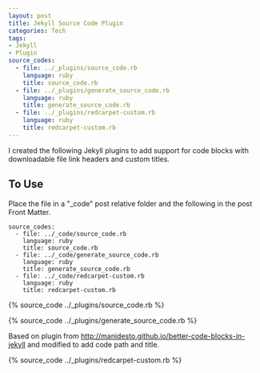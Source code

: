 ```yaml
---
layout: post
title: Jekyll Source Code Plugin
categories: Tech
tags:
- Jekyll
- Plugin
source_codes:
  - file: ../_plugins/source_code.rb
    language: ruby
    title: source_code.rb
  - file: ../_plugins/generate_source_code.rb
    language: ruby
    title: generate_source_code.rb
  - file: ../_plugins/redcarpet-custom.rb
    language: ruby
    title: redcarpet-custom.rb
---
```


I created the following Jekyll plugins to add support for code blocks with downloadable file link headers and custom titles.

## To Use

Place the file in a "_code" post relative folder and the following in the post Front Matter.

~~~
source_codes:
  - file: ../_code/source_code.rb
    language: ruby
    title: source_code.rb
  - file: ../_code/generate_source_code.rb
    language: ruby
    title: generate_source_code.rb
  - file: ../_code/redcarpet-custom.rb
    language: ruby
    title: redcarpet-custom.rb
~~~

{% source_code ../_plugins/source_code.rb %}

{% source_code ../_plugins/generate_source_code.rb %}

Based on plugin from <http://manidesto.github.io/better-code-blocks-in-jekyll> and modified to add code path and title.

{% source_code ../_plugins/redcarpet-custom.rb %}
